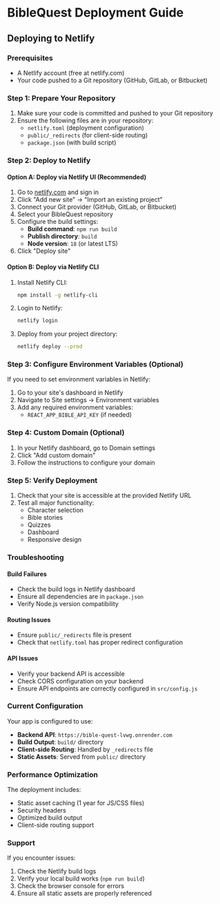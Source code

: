 # BibleQuest Deployment Guide

## Deploying to Netlify

### Prerequisites
- A Netlify account (free at netlify.com)
- Your code pushed to a Git repository (GitHub, GitLab, or Bitbucket)

### Step 1: Prepare Your Repository

1. Make sure your code is committed and pushed to your Git repository
2. Ensure the following files are in your repository:
   - `netlify.toml` (deployment configuration)
   - `public/_redirects` (for client-side routing)
   - `package.json` (with build script)

### Step 2: Deploy to Netlify

#### Option A: Deploy via Netlify UI (Recommended)

1. Go to [netlify.com](https://netlify.com) and sign in
2. Click "Add new site" → "Import an existing project"
3. Connect your Git provider (GitHub, GitLab, or Bitbucket)
4. Select your BibleQuest repository
5. Configure the build settings:
   - **Build command**: `npm run build`
   - **Publish directory**: `build`
   - **Node version**: `18` (or latest LTS)
6. Click "Deploy site"

#### Option B: Deploy via Netlify CLI

1. Install Netlify CLI:
   ```bash
   npm install -g netlify-cli
   ```

2. Login to Netlify:
   ```bash
   netlify login
   ```

3. Deploy from your project directory:
   ```bash
   netlify deploy --prod
   ```

### Step 3: Configure Environment Variables (Optional)

If you need to set environment variables in Netlify:

1. Go to your site's dashboard in Netlify
2. Navigate to Site settings → Environment variables
3. Add any required environment variables:
   - `REACT_APP_BIBLE_API_KEY` (if needed)

### Step 4: Custom Domain (Optional)

1. In your Netlify dashboard, go to Domain settings
2. Click "Add custom domain"
3. Follow the instructions to configure your domain

### Step 5: Verify Deployment

1. Check that your site is accessible at the provided Netlify URL
2. Test all major functionality:
   - Character selection
   - Bible stories
   - Quizzes
   - Dashboard
   - Responsive design

### Troubleshooting

#### Build Failures
- Check the build logs in Netlify dashboard
- Ensure all dependencies are in `package.json`
- Verify Node.js version compatibility

#### Routing Issues
- Ensure `public/_redirects` file is present
- Check that `netlify.toml` has proper redirect configuration

#### API Issues
- Verify your backend API is accessible
- Check CORS configuration on your backend
- Ensure API endpoints are correctly configured in `src/config.js`

### Current Configuration

Your app is configured to use:
- **Backend API**: `https://bible-quest-lvwg.onrender.com`
- **Build Output**: `build/` directory
- **Client-side Routing**: Handled by `_redirects` file
- **Static Assets**: Served from `public/` directory

### Performance Optimization

The deployment includes:
- Static asset caching (1 year for JS/CSS files)
- Security headers
- Optimized build output
- Client-side routing support

### Support

If you encounter issues:
1. Check the Netlify build logs
2. Verify your local build works (`npm run build`)
3. Check the browser console for errors
4. Ensure all static assets are properly referenced 